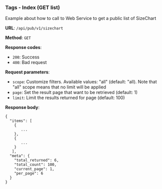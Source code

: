 ### Tags - Index (GET list)

Example about how to call to Web Service to get a public list of
SizeChart

**URL**: `/api/pub/v1/sizechart`

**Method**: `GET`

**Response codes**: 
* `200`: Success
* `400`: Bad request
  
**Request parameters**:
* `scope`: Customize filters. Available values: "all" (default: "all). Note that "all" scope means that no limit will be applied
* `page`: Set the result page that want to be retrieved (default: 1)
* `limit`: Limit the results returned for page (default: 100)
    
**Response body**:

```
{
  "items": [
    {
       ...
    },
    {
       ...
    }
   ],
  "meta": {
    "total_returned": 6,
    "total_count": 100,
    "current_page": 1,
    "per_page": 6
  }
}
```